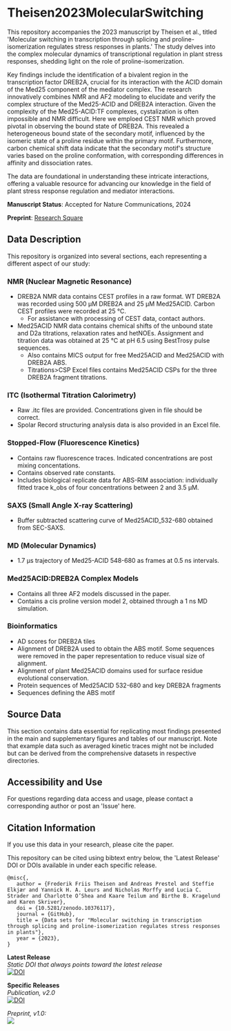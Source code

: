 # Theisen2023MolecularSwitching
This repository accompanies the 2023 manuscript by Theisen et al., titled 'Molecular switching in transcription through splicing and proline-isomerization regulates stress responses in plants.' The study delves into the complex molecular dynamics of transcriptional regulation in plant stress responses, shedding light on the role of proline-isomerization.

Key findings include the identification of a bivalent region in the transcription factor DREB2A, crucial for its interaction with the ACID domain of the Med25 component of the mediator complex. The research innovatively combines NMR and AF2 modeling to elucidate and verify the complex structure of the Med25-ACID and DREB2A interaction. Given the complexity of the Med25-ACID:TF complexes, cystalization is often impossible and NMR difficult. Here we emploed CEST NMR which proved pivotal in observing the bound state of DREB2A. This revealed a heterogeneous bound state of the secondary motif, influenced by the isomeric state of a proline residue within the primary motif. Furthermore, carbon chemical shift data indicate that the secondary motif's structure varies based on the proline conformation, with corresponding differences in affinity and dissociation rates.

The data are foundational in understanding these intricate interactions, offering a valuable resource for advancing our knowledge in the field of plant stress response regulation and mediator interactions.

**Manuscript Status**: Accepted for Nature Communications, 2024

**Preprint**: [Research Square](https://www.researchsquare.com/article/rs-3034274/latest) 

## Data Description
This repository is organized into several sections, each representing a different aspect of our study:

### NMR (Nuclear Magnetic Resonance)
  - DREB2A NMR data contains CEST profiles in a raw format. WT DREB2A was recorded using 500 µM DREB2A and 25 µM Med25ACID. Carbon CEST profiles were recorded at 25 °C.
    - For assistance with processing of CEST data, contact authors.
  - Med25ACID NMR data contains chemical shifts of the unbound state and D2a titrations, relaxation rates and hetNOEs. Assignment and titration data was obtained at 25 °C at pH 6.5 using BestTrosy pulse sequences.
    - Also contains MICS output for free Med25ACID and Med25ACID with DREB2A ABS.
    - Titrations>CSP Excel files contains Med25ACID CSPs for the three DREB2A fragment titrations.

### ITC (Isothermal Titration Calorimetry)
  - Raw .itc files are provided. Concentrations given in file should be correct.
  - Spolar Record structuring analysis data is also provided in an Excel file.

### Stopped-Flow (Fluorescence Kinetics)
  - Contains raw fluorescence traces. Indicated concentrations are post mixing concentations.
  - Contains observed rate constants.
  - Includes biological replicate data for ABS-RIM association: individually fitted trace k_obs of four concentrations between 2 and 3.5 µM.

### SAXS (Small Angle X-ray Scattering)
  - Buffer subtracted scattering curve of Med25ACID_532-680 obtained from SEC-SAXS.

### MD (Molecular Dynamics)
  - 1.7 µs trajectory of Med25-ACID 548-680 as frames at 0.5 ns intervals.

### Med25ACID:DREB2A Complex Models
  - Contains all three AF2 models discussed in the paper.
  - Contains a cis proline version model 2, obtained through a 1 ns MD simulation.
### Bioinformatics
  - AD scores for DREB2A tiles
  - Alignment of DREB2A used to obtain the ABS motif. Some sequences were removed in the paper representation to reduce visual size of alignment.
  - Alignment of plant Med25ACID domains used for surface residue evolutional conservation.
  - Protein sequences of Med25ACID 532-680 and key DREB2A fragments
  - Sequences defining the ABS motif
  
## Source Data
This section contains data essential for replicating most findings presented in the main and supplementary figures and tables of our manuscript. Note that example data such as averaged kinetic traces might not be included but can be derived from the comprehensive datasets in respective directories.

## Accessibility and Use
For questions regarding data access and usage, please contact a corresponding author or post an 'Issue' here.

## Citation Information
If you use this data in your research, please cite the paper.


This repository can be cited using bibtext entry below, the 'Latest Release' DOI or DOIs available in under each specific release.

```
@misc{,
   author = {Frederik Friis Theisen and Andreas Prestel and Steffie Elkjær and Yannick H. A. Leurs and Nicholas Morffy and Lucia C. Strader and Charlotte O’Shea and Kaare Teilum and Birthe B. Kragelund and Karen Skriver},
   doi = {10.5281/zenodo.10376117},
   journal = {GitHub},
   title = {Data sets for "Molecular switching in transcription through splicing and proline-isomerization regulates stress responses in plants"},
   year = {2023},
}
```


**Latest Release**\
*Static DOI that always points toward the latest release*\
[![DOI](https://zenodo.org/badge/DOI/10.5281/zenodo.10376117.svg)](https://doi.org/10.5281/zenodo.10376117)

**Specific Releases**\
*Publication, v2.0*\
[![DOI](https://zenodo.org/badge/DOI/10.5281/zenodo.10409674.svg)](https://doi.org/10.5281/zenodo.10409674)

*Preprint, v1.0:* \
[![](https://zenodo.org/badge/DOI/10.5281/zenodo.10376118.svg)](https://doi.org/10.5281/zenodo.10376118)
